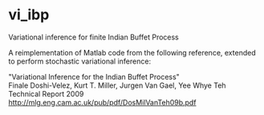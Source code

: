# vi_ibp
Variational inference for finite Indian Buffet Process

A reimplementation of Matlab code from the following reference, extended to perform stochastic variational inference:

"Variational Inference for the Indian Buffet Process"<br/>
Finale Doshi-Velez, Kurt T. Miller, Jurgen Van Gael, Yee Whye Teh <br/>
Technical Report 2009 <br/>
http://mlg.eng.cam.ac.uk/pub/pdf/DosMilVanTeh09b.pdf
